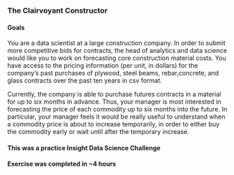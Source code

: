 ### The Clairvoyant Constructor

#### Goals
You are a data scientist at a large construction company. In order to submit more competitive bids for contracts, the head of analytics and data science would like you to work on forecasting core construction material costs. You have access to the pricing information (per unit, in dollars) for the company’s past purchases of plywood, steel beams, rebar,concrete, and glass contracts over the past ten years in csv format. 

Currently, the company is able to purchase futures contracts in a material for up to six months in advance. Thus, your manager is most interested in forecasting the price of each commodity up to six months into the future. In particular, your manager feels it would be really useful to understand when a commodity price is about to increase temporarily, in order to either buy the commodity early or wait until after the temporary increase. 

#### This was a practice Insight Data Science Challenge
#### Exercise was completed in ~4 hours
